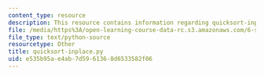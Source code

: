 ```yaml
---
content_type: resource
description: This resource contains information regarding quicksort-inplace.py.
file: /media/https%3A/open-learning-course-data-rc.s3.amazonaws.com/6-s095-programming-for-the-puzzled-january-iap-2018/e535b95ae4ab7d5961368d6533582f06_quicksort-inplace.py
file_type: text/python-source
resourcetype: Other
title: quicksort-inplace.py
uid: e535b95a-e4ab-7d59-6136-8d6533582f06
---
```

